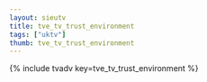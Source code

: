 ```yaml
--- 
layout: sieutv
title: tve_tv_trust_environment
tags: ["uktv"]
thumb: tve_tv_trust_environment
---
```

{% include tvadv key=tve_tv_trust_environment %}
